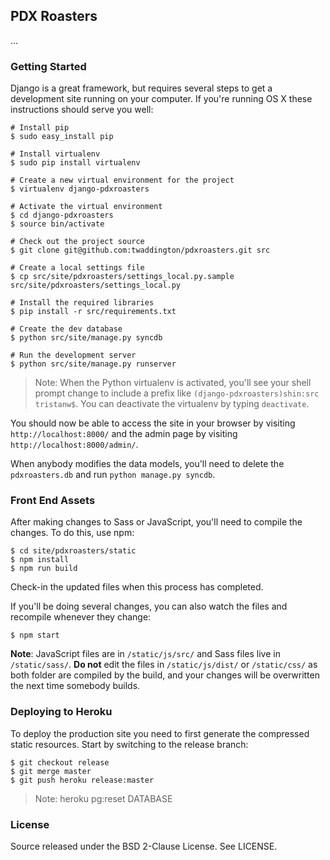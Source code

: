 ## PDX Roasters

...

### Getting Started

Django is a great framework, but requires several steps to get a development
site running on your computer. If you're running OS X these instructions should
serve you well:

    # Install pip
    $ sudo easy_install pip

    # Install virtualenv
    $ sudo pip install virtualenv

    # Create a new virtual environment for the project
    $ virtualenv django-pdxroasters

    # Activate the virtual environment
    $ cd django-pdxroasters
    $ source bin/activate

    # Check out the project source
    $ git clone git@github.com:twaddington/pdxroasters.git src

    # Create a local settings file
    $ cp src/site/pdxroasters/settings_local.py.sample src/site/pdxroasters/settings_local.py

    # Install the required libraries
    $ pip install -r src/requirements.txt

    # Create the dev database
    $ python src/site/manage.py syncdb

    # Run the development server
    $ python src/site/manage.py runserver

> Note: When the Python virtualenv is activated, you'll see your shell prompt
> change to include a prefix like `(django-pdxroasters)shin:src tristanw$`.
> You can deactivate the virtualenv by typing `deactivate`.

You should now be able to access the site in your browser by visiting
`http://localhost:8000/` and the admin page by visiting `http://localhost:8000/admin/`.

When anybody modifies the data models, you'll need to delete the `pdxroasters.db` and run `python manage.py syncdb`.

### Front End Assets

After making changes to Sass or JavaScript, you'll need to compile the changes. To do this, use npm:

    $ cd site/pdxroasters/static
    $ npm install
    $ npm run build

Check-in the updated files when this process has completed.

If you'll be doing several changes, you can also watch the files and recompile whenever they change:

    $ npm start

**Note**: JavaScript files are in `/static/js/src/` and Sass files live in `/static/sass/`. **Do not** edit the files in `/static/js/dist/` or `/static/css/` as both folder are compiled by the build, and your changes will be overwritten the next time somebody builds.

### Deploying to Heroku

To deploy the production site you need to first generate the compressed static
resources. Start by switching to the release branch:

    $ git checkout release
    $ git merge master
    $ git push heroku release:master

> Note: heroku pg:reset DATABASE

### License

Source released under the BSD 2-Clause License. See LICENSE.
